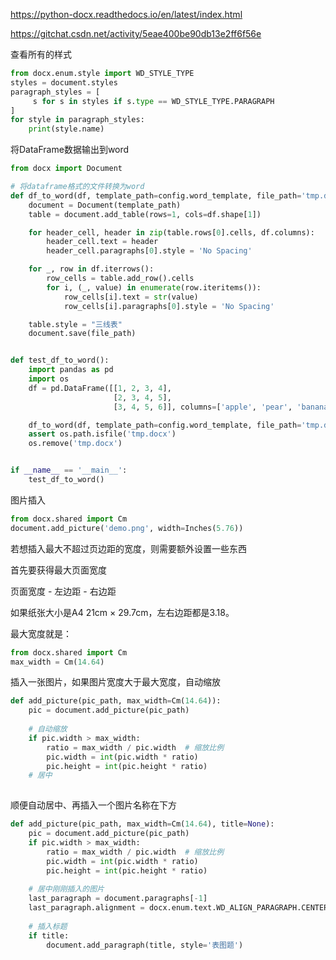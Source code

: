 https://python-docx.readthedocs.io/en/latest/index.html

https://gitchat.csdn.net/activity/5eae400be90db13e2ff6f56e

查看所有的样式

```python
from docx.enum.style import WD_STYLE_TYPE
styles = document.styles
paragraph_styles = [
     s for s in styles if s.type == WD_STYLE_TYPE.PARAGRAPH
]
for style in paragraph_styles:
    print(style.name)
```

将DataFrame数据输出到word

```python
from docx import Document

# 将dataframe格式的文件转换为word
def df_to_word(df, template_path=config.word_template, file_path='tmp.docx'):
    document = Document(template_path)
    table = document.add_table(rows=1, cols=df.shape[1])

    for header_cell, header in zip(table.rows[0].cells, df.columns):
        header_cell.text = header
        header_cell.paragraphs[0].style = 'No Spacing'

    for _, row in df.iterrows():
        row_cells = table.add_row().cells
        for i, (_, value) in enumerate(row.iteritems()):
            row_cells[i].text = str(value)
            row_cells[i].paragraphs[0].style = 'No Spacing'

    table.style = "三线表"
    document.save(file_path)


def test_df_to_word():
    import pandas as pd
    import os
    df = pd.DataFrame([[1, 2, 3, 4],
                       [2, 3, 4, 5],
                       [3, 4, 5, 6]], columns=['apple', 'pear', 'banana', 'orange'])

    df_to_word(df, template_path=config.word_template, file_path='tmp.docx')
    assert os.path.isfile('tmp.docx')
    os.remove('tmp.docx')


if __name__ == '__main__':
    test_df_to_word()
```

图片插入

```python
from docx.shared import Cm
document.add_picture('demo.png', width=Inches(5.76))
```

若想插入最大不超过页边距的宽度，则需要额外设置一些东西

首先要获得最大页面宽度

页面宽度 - 左边距 - 右边距

如果纸张大小是A4 21cm × 29.7cm，左右边距都是3.18。

最大宽度就是：

```python
from docx.shared import Cm
max_width = Cm(14.64)
```

插入一张图片，如果图片宽度大于最大宽度，自动缩放

```python
def add_picture(pic_path, max_width=Cm(14.64)):
    pic = document.add_picture(pic_path)
    
    # 自动缩放
    if pic.width > max_width:
        ratio = max_width / pic.width  # 缩放比例
        pic.width = int(pic.width * ratio)
        pic.height = int(pic.height * ratio)
    # 居中
    
```

顺便自动居中、再插入一个图片名称在下方

```python
def add_picture(pic_path, max_width=Cm(14.64), title=None):
    pic = document.add_picture(pic_path)
    if pic.width > max_width:
        ratio = max_width / pic.width  # 缩放比例
        pic.width = int(pic.width * ratio)
        pic.height = int(pic.height * ratio)
        
    # 居中刚刚插入的图片
    last_paragraph = document.paragraphs[-1]
    last_paragraph.alignment = docx.enum.text.WD_ALIGN_PARAGRAPH.CENTER
    
    # 插入标题
    if title:
        document.add_paragraph(title, style='表图题')
```

